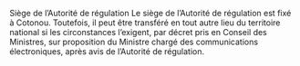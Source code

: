 Siège de l’Autorité de régulation
Le siège de l’Autorité de régulation est fixé à Cotonou. Toutefois, il peut être transféré en tout autre lieu du territoire national si les circonstances l’exigent, par décret pris en Conseil des Ministres, sur proposition du Ministre chargé des communications électroniques, après avis de l’Autorité de régulation.